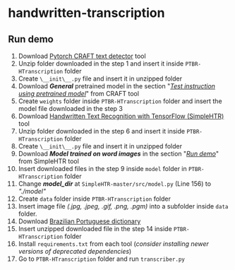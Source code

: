 # handwritten-transcription

## Run demo
1. Download [Pytorch CRAFT text detector](https://github.com/clovaai/CRAFT-pytorch) tool
2. Unzip folder downloaded in the step 1 and insert it inside `PTBR-HTranscription` folder
3. Create `\__init\__.py` file and insert it in unzipped folder
4. Download ***General*** pretrained model in the section "*[Test instruction using pretrained model](https://github.com/clovaai/CRAFT-pytorch#test-instruction-using-pretrained-model)*" from CRAFT tool
5. Create `weights` folder inside `PTBR-HTranscription` folder and insert the model file downloaded in the step 3
6. Download [Handwritten Text Recognition with TensorFlow (SimpleHTR)](https://github.com/githubharald/SimpleHTR) tool
7. Unzip folder downloaded in the step 6 and insert it inside `PTBR-HTranscription` folder
8. Create `\__init\__.py` file and insert it in unzipped folder
9. Download ***Model trained on word images*** in the section "*[Run demo](https://github.com/githubharald/SimpleHTR#run-demo)*" from SimpleHTR tool
10. Insert downloaded files in the step 9 inside `model` folder in `PTBR-HTranscription` folder
11. Change ***model_dir*** at `SimpleHTR-master/src/model.py` (Line 156) to *"./model"*
12. Create `data` folder inside `PTBR-HTranscription` folder
13. Insert image file *(.jpg, .jpeg, .gif, .png, .pgm)* into a subfolder inside `data` folder.
14. Download [Brazilian Portuguese dictionary](https://sites.icmc.usp.br/taspardo/dicionario_port.zip)
15. Insert unzipped downloaded file in the step 14 inside `PTBR-HTranscription` folder
16. Install `requirements.txt` from each tool (*consider installing newer versions of deprecated dependencies*)
17. Go to `PTBR-HTranscription` folder and run `transcriber.py`

